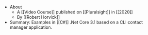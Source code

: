 - About
	- A [[Video Course]] published on [[Pluralsight]] in [[2020]]
	- By [[Robert Horvick]]
- Summary: Examples in [[C#]] .Net Core 3.1 based on a CLI contact manager application.
